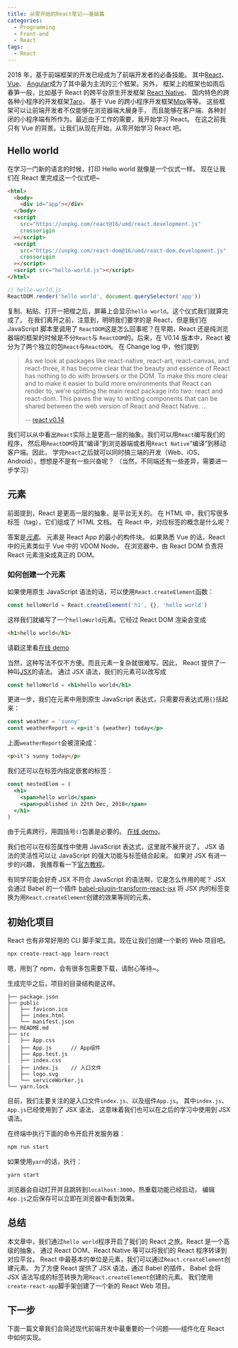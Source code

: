 ```yaml
---
title: 从零开始的React笔记——基础篇
categories:
  - Programming
  - Front-end
  - React
tags:
  - React
---
```


2018 年，基于前端框架的开发已经成为了前端开发者的必备技能。
其中[React](https://reactjs.org/)、[Vue](https://vuejs.org/index.html)、
[Angular](https://angular.io/)成为了其中最为主流的三个框架。另外，
框架上的框架也如雨后春笋一般，比如基于 React 的跨平台原生开发框架
[React Native](https://facebook.github.io/react-native/)、
国内特色的跨各种小程序的开发框架[Taro](https://taro.js.org/)，
基于 Vue 的跨小程序开发框架[Mpx](https://didi.github.io/mpx/)等等。
这些框架可以让前端开发者不仅能够在浏览器端大展身手，
而且能够在客户端、各种封闭的小程序端有所作为。最近由于工作的需要，我开始学习 React。
在这之前我只有 Vue 的背景。让我们从现在开始，从零开始学习 React 吧。

<!--more-->

## Hello world

在学习一门新的语言的时候，打印 Hello world 就像是一个仪式一样。
现在让我们在 React 里完成这一个仪式吧~

```html
<html>
  <body>
    <div id="app"></div>
  </body>
  <script
    src="https://unpkg.com/react@16/umd/react.development.js"
    crossorigin
  ></script>
  <script
    src="https://unpkg.com/react-dom@16/umd/react-dom.development.js"
    crossorigin
  ></script>
  <script src="hello-world.js"></script>
</html>
```

```javascript
// hello-world.js
ReactDOM.render('hello world', document.querySelector('app'))
```

复制、粘贴、打开一把梭之后，屏幕上会显示`hello world`。这个仪式我们就算完成了。
在我们离开之前，注意到，明明我们要学的是 React，但是我们在 JavaScript 脚本里调用了
`ReactDOM`这是怎么回事呢？在早期，React 还是纯浏览器端的框架的时候是不分`React`与
`ReactDOM`的。后来，在 V0.14 版本中，React 被分为了两个独立的包`React`与`ReactDOM`。
在 Change log 中，他们提到

> As we look at packages like react-native, react-art, react-canvas, and
> react-three, it has become clear that the beauty and essence of React has
> nothing to do with browsers or the DOM.
> To make this more clear and to make it easier to build more environments
> that React can render to, we’re splitting the main react package into
> two: react and react-dom. This paves the way to writing components that
> can be shared between the web version of React and React Native. ...
>
> -- [react v0.14](https://reactjs.org/blog/2015/10/07/react-v0.14.html#changelog)

我们可以从中看出`React`实际上是更高一层的抽象。我们可以用`React`编写我们的程序，
然后用`ReactDOM`将其“编译”到浏览器端或者用`React Native`“编译”到移动客户端。因此，
学完`React`之后就可以同时搞三端的开发（Web、iOS、Android），想想是不是有一些兴奋呢？
（当然，不同端还有一些差异，需要进一步学习）

## 元素

前面提到，React 是更高一层的抽象，是平台无关的。
在 HTML 中，我们写很多标签（tag），它们组成了 HTML 文档。
在 React 中，对应标签的概念是什么呢？

答案是[_元素_](https://reactjs.org/docs/rendering-elements.html)。
元素是 React App 的最小的构件块。
如果熟悉 Vue 的话，React 中的元素类似于 Vue 中的 VDOM Node。
在浏览器中，由 React DOM 负责将 React 元素渲染成真正的 DOM。

### 如何创建一个元素

如果使用原生 JavaScript 语法的话，可以使用`React.createElement`函数：

```javascript
const helloWorld = React.createElement('h1', {}, 'hello world')
```

这样我们就编写了一个`helloWorld`元素。它经过 React DOM 渲染会变成

```html
<h1>hello world</h1>
```

请戳这里看[在线 demo](https://codepen.io/ayase-252/pen/QzpXRz)

当然，这种写法不仅不方便。而且元素一复杂就很难写。因此，
React 提供了一种叫[JSX](https://reactjs.org/docs/introducing-jsx.html)的语法。
通过 JSX 语法，我们的元素可以改写成

```jsx
const helloWorld = <h1>hello world</h1>
```

更进一步，我们在元素中用到原生 JavaScript 表达式，只需要将表达式用`{}`括起来：

```jsx
const weather = 'sunny'
const weatherReport = <p>it's {weather} today</p>
```

上面`weatherReport`会被渲染成：

```html
<p>it's sunny today</p>
```

我们还可以在标签内指定嵌套的标签：

```jsx
const nestedElem = (
  <h1>
    <span>hello world</span>
    <span>published in 22th Dec, 2018</span>
  </h1>
)
```

由于元素跨行，用圆括号`()`包裹是必要的。
[在线 demo](https://codepen.io/ayase-252/pen/KbWOLV)。

我们也可以在标签属性中使用 JavaScript 表达式，这里就不展开说了。
JSX 语法的灵活性可以让 JavaScript 的强大功能与标签结合起来。
如果对 JSX 有进一步的兴趣，
我推荐看一下[官方教程](https://reactjs.org/docs/introducing-jsx.html)。

有同学可能会好奇 JSX 不符合 JavaScript 的语法啊，它是怎么作用的呢？
JSX 会通过 Babel 的一个插件
[babel-plugin-transform-react-jsx](https://github.com/babel/babel/tree/master/packages/babel-plugin-transform-react-jsx)
将 JSX 内的标签变换为用`React.createElement`创建的效果等同的元素。

## 初始化项目

React 也有非常好用的 CLI 脚手架工具。现在让我们创建一个新的 Web 项目吧。

```bash
npx create-react-app learn-react
```

嗯，用到了 npm，会有很多包需要下载，请耐心等待~。

生成完毕之后，项目的目录结构是这样。

```plain text
├── package.json
├── public
│   ├── favicon.ico
│   ├── index.html
│   └── manifest.json
├── README.md
├── src
│   ├── App.css
│   ├── App.js      // App组件
│   ├── App.test.js
│   ├── index.css
│   ├── index.js    // 入口文件
│   ├── logo.svg
│   └── serviceWorker.js
└── yarn.lock
```

目前，我们主要关注的是入口文件`index.js`、以及组件`App.js`。
其中`index.js`、`App.js`已经使用到了 JSX 语法，
这意味着我们也可以在之后的学习中使用到 JSX 语法。

在终端中执行下面的命令开启开发服务器：

```bash
npm run start
```

如果使用`yarn`的话，执行：

```bash
yarn start
```

浏览器会自动打开并且跳转到`localhost:3000`，热重载功能已经启动，
编辑`App.js`之后保存可以立即在浏览器中看到效果。

## 总结

本文章中，我们通过`hello world`程序开启了我们的 React 之旅。React 是一个高级的抽象，
通过 React DOM、React Native 等可以将我们的 React 程序转译到对应平台。
React 中最基本的单位是元素，我们可以通过`React.createElement`创建元素。
为了方便 React 提供了 JSX 语法，通过 Babel 的插件，
Babel 会将 JSX 语法写成的标签转换为用`React.createElement`创建的元素。
我们使用`create-react-app`脚手架创建了一个新的 React Web 项目。

## 下一步

下面一篇文章我们会简述现代前端开发中最重要的一个问题——组件化在 React 中如何实现。
